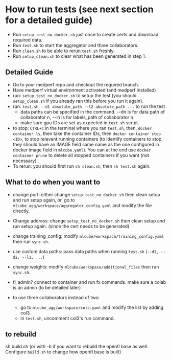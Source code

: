 # How to run tests (see next section for a detailed guide)

- Run `setup_test_no_docker.sh` just once to create certs and download required data.
- Run `test.sh` to start the aggregator and three collaborators.
- Run `clean.sh` to be able to rerun `test.sh` freshly.
- Run `setup_clean.sh` to clear what has been generated in step 1.

## Detailed Guide

- Go to your medperf repo and checkout the required branch.
- Have medperf virtual environment activated (and medperf installed)
- run: `setup_test_no_docker.sh` to setup the test (you should `setup_clean.sh` if you already ran this before you run it again).
- run: `test.sh --d1 absolute_path --l2 absolute_path ...` to run the test
  - data paths can be specified in the command. --dn is for data path of collaborator n, --ln is for labels_path of collaborator n.
  - make sure gpu IDs are set as expected in `test.sh` script.
- to stop: `CTRL+C` in the terminal where you ran `test.sh`, then, `docker container ls`, then take the container IDs, then `docker container stop <ID>`, to stop relevant running containers (to identify containers to stop, they should have an IMAGE field same name as the one configured in docker image field in `mlcube.yaml`). You can at the end use `docker container prune` to delete all stopped containers if you want (not necessary).
- To rerun: you should first run `sh clean.sh`, then `sh test.sh` again.

## What to do when you want to

- change port: either change `setup_test_no_docker.sh` then clean setup and run setup again, or, go to `mlcube_agg/workspace/aggregator_config.yaml` and modify the file directly.
- Change address: change `setup_test_no_docker.sh` then clean setup and run setup again. (since the cert needs to be generated)
- change training_config: modify `mlcube/workspace/training_config.yaml` then run `sync.sh`.
- use custom data paths: pass data paths when running `test.sh` (`--d1, --d2, --l1, ...`)
- change weights: modify `mlcube/workspace/additional_files` then run `sync.sh`.
- fl_admin? connect to container and run fx commands. make sure a colab is an admin (to be detailed later)

- to use three collaborators instead of two:
  - go to `mlcube_agg/workspace/cols.yaml` and modify the list by adding col3.
  - in `test.sh`, uncomment col3's run command.

## to rebuild

sh build.sh (or with -b if you want to rebuild the openfl base as well. Configure `build.sh` to change how openfl base is built)
